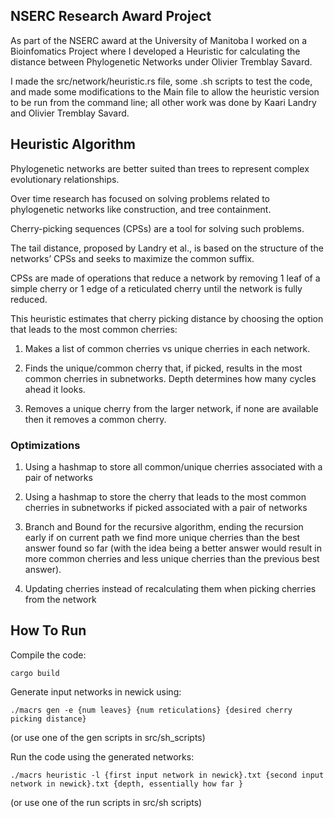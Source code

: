 ## NSERC Research Award Project

As part of the NSERC award at the University of Manitoba I worked on a Bioinfomatics Project where I developed a Heuristic for calculating the distance between Phylogenetic Networks under Olivier Tremblay Savard.

I made the src/network/heuristic.rs file, some .sh scripts to test the code, and made some modifications to the Main file to allow the heuristic version to be run from the command line; all other work was done by Kaari Landry and Olivier Tremblay Savard.

## Heuristic Algorithm

Phylogenetic networks are better suited than trees to represent complex evolutionary relationships.

Over time research has focused on solving problems related to phylogenetic networks like construction, and tree containment.

Cherry-picking sequences (CPSs) are a tool for solving such problems.

The tail distance, proposed by Landry et al., is based on the structure of the networks’ CPSs and seeks to maximize the common suffix.

CPSs are made of operations that reduce a network by removing 1 leaf of a simple cherry or 1 edge of a reticulated cherry until the network is fully reduced.

This heuristic estimates that cherry picking distance by choosing the option that leads to the most common cherries:

1. Makes a list of common cherries vs unique cherries in each network.

2. Finds the unique/common cherry that, if picked, results in the most common cherries in subnetworks. Depth determines how many cycles ahead it looks.

3. Removes a unique cherry from the larger network, if none are available then it removes a common cherry.

### Optimizations

1. Using a hashmap to store all common/unique cherries associated with a pair of networks

2. Using a hashmap to store the cherry that leads to the most common cherries in subnetworks if picked associated with a pair of networks

3. Branch and Bound for the recursive algorithm, ending the recursion early if on current path we find more unique cherries than the best answer found so far (with the idea being a better answer would result in more common cherries and less unique cherries than the previous best answer).

4. Updating cherries instead of recalculating them when picking cherries from the network

## How To Run

Compile the code:

```
cargo build
```

Generate input networks in newick using:

```
./macrs gen -e {num leaves} {num reticulations} {desired cherry picking distance}
```

(or use one of the gen scripts in src/sh_scripts)

Run the code using the generated networks:

```
./macrs heuristic -l {first input network in newick}.txt {second input network in newick}.txt {depth, essentially how far }
```

(or use one of the run scripts in src/sh scripts)
